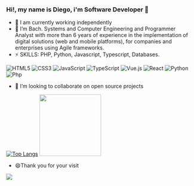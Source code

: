 ### Hi!, my name is Diego, i'm Software Developer 👋


- 🔭 I am currently working independently
- 👯 I’m Bach. Systems and Computer Engineering and Programmer Analyst with more than 6 years of experience in the implementation of digital solutions (web and mobile platforms), for companies and enterprises using Agile frameworks.
- ⚡ SKILLS: PHP, Python, Javascript, Typescript, Databases. 

![HTML5](https://img.shields.io/badge/-HTML5-%23E44D27?style=flat-square&logo=html5&logoColor=ffffff)
![CSS3](https://img.shields.io/badge/-CSS3-%231572B6?style=flat-square&logo=css3)
![JavaScript](https://img.shields.io/badge/-JavaScript-%23F7DF1C?style=flat-square&logo=javascript&logoColor=000000&labelColor=%23F7DF1C&color=%23FFCE5A)
![TypeScript](https://img.shields.io/badge/-TypeScript-007ACC?style=flat-square&logo=typescript&logoColor=white)
![Vue.js](https://img.shields.io/badge/-Vue.js-%232c3e50?style=flat-square&logo=vuedotjs)
![React](https://img.shields.io/badge/-React-%23282C34?style=flat-square&logo=react)
![Python](https://img.shields.io/badge/-Python-%23282C34?style=flat-square&logo=python)
![Php](https://img.shields.io/badge/-Php-%23F7DF1C?style=flat-square&logo=php)

- 👯 I’m looking to collaborate on open source projects

<!--
**DiegoJS/DiegoJS** is a ✨ _special_ ✨ repository because its `README.md` (this file) appears on your GitHub profile.

Here are some ideas to get you started:

- 🌱 I’m currently learning ...
- 👯 I’m looking to collaborate on ...
- 🤔 I’m looking for help with ...
- 💬 Ask me about ...
- 📫 How to reach me: ...
- 😄 Pronouns: ...
- ⚡ Fun fact: ...
-->

[![Top Langs](https://github-readme-stats.vercel.app/api/top-langs/?username=DiegoJS&layout=compact)](https://github.com/DiegoJS/github-readme-stats) <img height="165em" src="https://github-readme-stats.vercel.app/api?username=DiegoJS&show_icons=true&hide_border=true&&count_private=true&include_all_commits=true" />



- 😄Thank you for your visit
<img src="https://visitor-badge.glitch.me/badge?page_id=DiegoJS.visitor-badge" />
